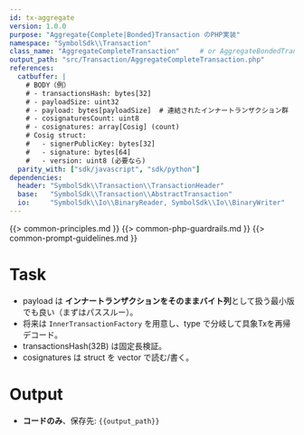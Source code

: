 ```yaml
---
id: tx-aggregate
version: 1.0.0
purpose: "Aggregate{Complete|Bonded}Transaction のPHP実装"
namespace: "SymbolSdk\\Transaction"
class_name: "AggregateCompleteTransaction"     # or AggregateBondedTransaction
output_path: "src/Transaction/AggregateCompleteTransaction.php"
references:
  catbuffer: |
    # BODY（例）
    # - transactionsHash: bytes[32]
    # - payloadSize: uint32
    # - payload: bytes[payloadSize]  # 連結されたインナートランザクション群
    # - cosignaturesCount: uint8
    # - cosignatures: array[Cosig] (count)
    # Cosig struct:
    #   - signerPublicKey: bytes[32]
    #   - signature: bytes[64]
    #   - version: uint8 (必要なら)
  parity_with: ["sdk/javascript", "sdk/python"]
dependencies:
  header: "SymbolSdk\\Transaction\\TransactionHeader"
  base:   "SymbolSdk\\Transaction\\AbstractTransaction"
  io:     "SymbolSdk\\Io\\BinaryReader, SymbolSdk\\Io\\BinaryWriter"
---
```


{{> common-principles.md }}
{{> common-php-guardrails.md }}
{{> common-prompt-guidelines.md }}

# Task
- payload は **インナートランザクションをそのままバイト列**として扱う最小版でも良い（まずはパススルー）。
- 将来は `InnerTransactionFactory` を用意し、type で分岐して具象Txを再帰デコード。
- transactionsHash(32B) は固定長検証。
- cosignatures は struct を vector で読む/書く。

# Output
- **コードのみ**、保存先: `{{output_path}}`
